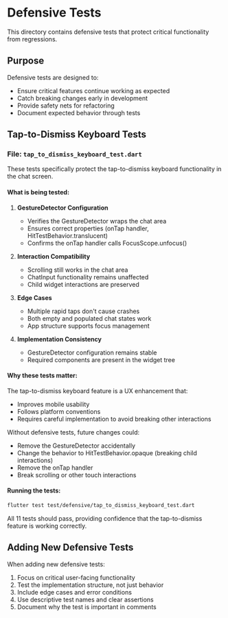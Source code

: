 # Defensive Tests

This directory contains defensive tests that protect critical functionality from regressions.

## Purpose

Defensive tests are designed to:
- Ensure critical features continue working as expected
- Catch breaking changes early in development
- Provide safety nets for refactoring
- Document expected behavior through tests

## Tap-to-Dismiss Keyboard Tests

### File: `tap_to_dismiss_keyboard_test.dart`

These tests specifically protect the tap-to-dismiss keyboard functionality in the chat screen.

#### What is being tested:

1. **GestureDetector Configuration**
   - Verifies the GestureDetector wraps the chat area
   - Ensures correct properties (onTap handler, HitTestBehavior.translucent)
   - Confirms the onTap handler calls FocusScope.unfocus()

2. **Interaction Compatibility**
   - Scrolling still works in the chat area
   - ChatInput functionality remains unaffected
   - Child widget interactions are preserved

3. **Edge Cases**
   - Multiple rapid taps don't cause crashes
   - Both empty and populated chat states work
   - App structure supports focus management

4. **Implementation Consistency**
   - GestureDetector configuration remains stable
   - Required components are present in the widget tree

#### Why these tests matter:

The tap-to-dismiss keyboard feature is a UX enhancement that:
- Improves mobile usability
- Follows platform conventions
- Requires careful implementation to avoid breaking other interactions

Without defensive tests, future changes could:
- Remove the GestureDetector accidentally
- Change the behavior to HitTestBehavior.opaque (breaking child interactions)
- Remove the onTap handler
- Break scrolling or other touch interactions

#### Running the tests:

```bash
flutter test test/defensive/tap_to_dismiss_keyboard_test.dart
```

All 11 tests should pass, providing confidence that the tap-to-dismiss feature is working correctly.

## Adding New Defensive Tests

When adding new defensive tests:

1. Focus on critical user-facing functionality
2. Test the implementation structure, not just behavior
3. Include edge cases and error conditions
4. Use descriptive test names and clear assertions
5. Document why the test is important in comments 